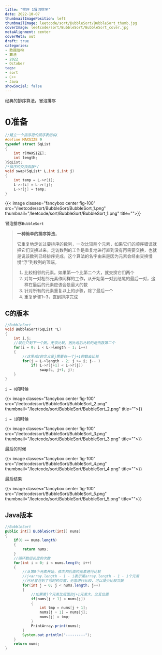 ```yaml
---
title: "排序 1冒泡排序"
date: 2022-10-07
thumbnailImagePosition: left
thumbnailImage: leetcode/sort/BubbleSort/BubbleSort_thumb.jpg
coverImage: leetcode/sort/BubbleSort/BubbleSort_cover.jpg
metaAlignment: center
coverMeta: out
draft: true
categories:
- 数据结构
- 算法
- 2022
- October
tags:
- sort
- C++
- Java
showSocial: false
---
```


经典的排序算法，冒泡排序

<!--more-->
# 0准备

```c
//建立一个排序用的顺序表结构L
#define MAXSIZE 9
typedef struct SqList
{
    int r[MAXSIZE];
    int length;
}SqList;
/*排序的交换函数*/
void swap(SqList* L,int i,int j)
{
    int temp = L->r[i];
    L->r[i] = L->r[j];
    L->r[j] = temp;
}
```

{{< image classes="fancybox center fig-100" src="/leetcode/sort/BubbleSort/BubbleSort_1.png" thumbnail="/leetcode/sort/BubbleSort/BubbleSort_1.png" title="">}}

冒泡排序`BubbleSort`

> **一种简单的排序算法**。
>
> 它重复地走访过要排序的数列，一次比较两个元素，如果它们的顺序错误就把它们交换过来。走访数列的工作是重复地进行直到没有再需要交换，也就是说该数列已经排序完成。这个算法的名字由来是因为元素会经由交换慢慢“浮”到数列的顶端。
>
> 1. 比较相邻的元素。如果第一个比第二个大，就交换它们两个
> 2. 对每一对相邻元素作同样的工作，从开始第一对到结尾的最后一对，这样在最后的元素应该会是最大的数
> 3. 针对所有的元素重复以上的步骤，除了最后一个
> 4. 重复步骤1~3，直到排序完成

## C的版本

```c
//BubbleSort
void BubbleSort(SqList *L)
{
    int i,j;
    //最后只剩下一个数，无须比较，因此最后比较的是倒数第二个
    for(i = 0; i < L->length - 1; i++)
    {
        //这里减2的含义是j需要有一个j+1的数去比较
        for(j = L->length - 2; j >= i; j-- )
            if( L->r[j+1] < L->r[j])
                swap(L, j+1, j);
    }
}
```

`i = 0`的时候

{{< image classes="fancybox center fig-100" src="/leetcode/sort/BubbleSort/BubbleSort_2.png" thumbnail="/leetcode/sort/BubbleSort/BubbleSort_2.png" title="">}}

`i = 1`的时候

{{< image classes="fancybox center fig-100" src="/leetcode/sort/BubbleSort/BubbleSort_3.png" thumbnail="/leetcode/sort/BubbleSort/BubbleSort_3.png" title="">}}

最后的时候

{{< image classes="fancybox center fig-100" src="/leetcode/sort/BubbleSort/BubbleSort_4.png" thumbnail="/leetcode/sort/BubbleSort/BubbleSort_4.png" title="">}}

最后结果

{{< image classes="fancybox center fig-100" src="/leetcode/sort/BubbleSort/BubbleSort_5.png" thumbnail="/leetcode/sort/BubbleSort/BubbleSort_5.png" title="">}}

## Java版本

```java
//BubbleSort
public int[] BubbleSort(int[] nums)
{
    if(0 == nums.length)
    {
        return nums;
    }
    //循环数组长度的次数
    for(int i = 0; i < nums.length; i++)
    {
        //从第0个元素开始，依次和后面的元素进行比较
        //j<array.length - 1 - i表示第array.length - 1 - i个元素
        //已经冒泡到了何时的位置，无需进行比较，可以减少比较次数
        for(int j = 0; j < nums.length; j++)
        {
            //如果第j个元素比后面的j+1元素大，交互位置
            if(nums[j + 1] < nums[j])
            {
                int tmp = nums[j + 1];
                nums[j + 1] = nums[j];
                nums[j] = tmp;
            }
            PrintArray.print(nums);
        }
        System.out.println("---------");
    }
    return nums;
}
```

